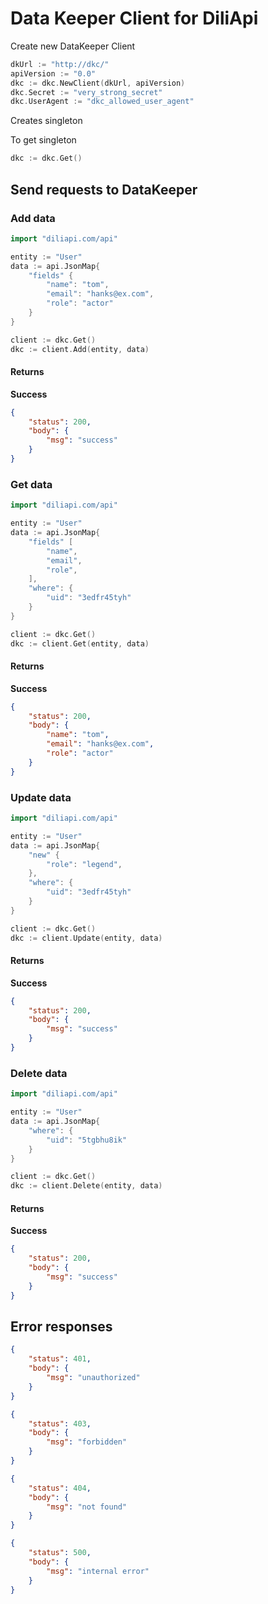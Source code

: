 # Data Keeper Client for DiliApi

Create new DataKeeper Client

```go
dkUrl := "http://dkc/"
apiVersion := "0.0"
dkc := dkc.NewClient(dkUrl, apiVersion)
dkc.Secret := "very_strong_secret"
dkc.UserAgent := "dkc_allowed_user_agent"

```
Creates singleton

To get singleton
```go
dkc := dkc.Get()
```

## Send requests to DataKeeper
### Add data
```go
import "diliapi.com/api"

entity := "User"
data := api.JsonMap{
	"fields" {
        "name": "tom",
        "email": "hanks@ex.com",
        "role": "actor"
    }
}

client := dkc.Get()
dkc := client.Add(entity, data)
```
#### Returns
__Success__
```json
{
    "status": 200,
    "body": {
        "msg": "success"
    }
}
```

### Get data

```go
import "diliapi.com/api"

entity := "User"
data := api.JsonMap{
    "fields" [
        "name",
        "email",
        "role",
    ],
    "where": {
        "uid": "3edfr45tyh"
    }
}

client := dkc.Get()
dkc := client.Get(entity, data)
```
#### Returns
__Success__
```json
{
    "status": 200,
    "body": {
        "name": "tom",
        "email": "hanks@ex.com",
        "role": "actor"
    }
}
```


### Update data

```go
import "diliapi.com/api"

entity := "User"
data := api.JsonMap{
	"new" {
        "role": "legend",
    },
	"where": {
		"uid": "3edfr45tyh"
	}
}

client := dkc.Get()
dkc := client.Update(entity, data)
```
#### Returns
__Success__
```json
{
    "status": 200,
    "body": {
        "msg": "success"
    }
}
```

### Delete data
```go
import "diliapi.com/api"

entity := "User"
data := api.JsonMap{
	"where": {
        "uid": "5tgbhu8ik"
    }
}

client := dkc.Get()
dkc := client.Delete(entity, data)
```
#### Returns
__Success__
```json
{
    "status": 200,
    "body": {
        "msg": "success"
    }
}
```



## Error responses
```json
{
    "status": 401,
    "body": {
        "msg": "unauthorized"
    }
}
```
```json
{
    "status": 403,
    "body": {
        "msg": "forbidden"
    }
}
```
```json
{
    "status": 404,
    "body": {
        "msg": "not found"
    }
}
```
```json
{
    "status": 500,
    "body": {
        "msg": "internal error"
    }
}
```
